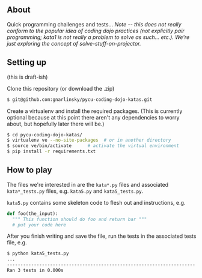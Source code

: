 ## About 

Quick programming challenges and tests... *Note -- this does not really conform to the popular idea of coding dojo practices (not explicitly pair programming; kata1 is not really a problem to solve as such... etc.). We're just exploring the concept of solve-stuff-on-projector.*

## Setting up
(this is draft-ish)

Clone this repository (or download the .zip)

``` bash
$ git@github.com:gnarlinsky/pycu-coding-dojo-katas.git
```

Create a virtualenv and install the required packages. 
(This is currently optional because at this point there aren't any dependencies to worry about, but hopefully later there will be.)

``` bash
$ cd pycu-coding-dojo-katas/
$ virtualenv ve --no-site-packages  # or in another directory
$ source ve/bin/activate      # activate the virtual environment
$ pip install -r requirements.txt
```

## How to play
The files we're interested in are the `kata*.py` files and associated `kata*_tests.py` files, e.g. `kata5.py` and `kata5_tests.py`.

`kata5.py` contains some skeleton code to flesh out and instructions, e.g. 

``` python
def foo(the_input):
  """ This function should do foo and return bar """
  # put your code here
```

After you finish writing and save the file, run the tests in the associated tests file, e.g. 

``` bash
$ python kata5_tests.py 
...
----------------------------------------------------------------------
Ran 3 tests in 0.000s
```
